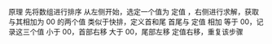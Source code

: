 原理
先将数组进行排序
从左侧开始，选定一个值为 定值 ，右侧进行求解，获取与其相加为 00 的两个值
类似于快排，定义首和尾
首尾与 定值 相加
	等于 00，记录这三个值
	小于 00，首部右移
	大于 00，尾部左移
定值右移，重复该步骤